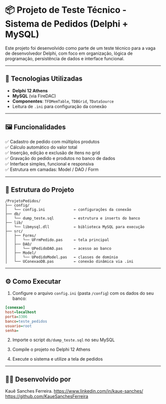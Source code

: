 # 📦 Projeto de Teste Técnico - Sistema de Pedidos (Delphi + MySQL)

Este projeto foi desenvolvido como parte de um teste técnico para a vaga de desenvolvedor Delphi, com foco em organização, lógica de programação, persistência de dados e interface funcional.

---

## 🚀 Tecnologias Utilizadas

- **Delphi 12 Athens**
- **MySQL** (via FireDAC)
- **Componentes**: `TFDMemTable`, `TDBGrid`, `TDataSource`
- Leitura de `.ini` para configuração da conexão

---

## 🖼️ Funcionalidades

✅ Cadastro de pedido com múltiplos produtos  
✅ Cálculo automático do valor total  
✅ Inserção, edição e exclusão de itens no grid  
✅ Gravação do pedido e produtos no banco de dados  
✅ Interface simples, funcional e responsiva  
✅ Estrutura em camadas: Model / DAO / Form  

---

## 🧱 Estrutura do Projeto

```
/ProjetoPedidos/
├── config/
│   └── config.ini             ← configurações da conexão
├── db/
│   └── dump_teste.sql         ← estrutura e inserts do banco
├── lib/
│   └── libmysql.dll           ← biblioteca MySQL para execução
├── src/
│   ├── Forms/
│   │   └── UFrmPedido.pas     ← tela principal
│   ├── DAO/
│   │   └── UPedidoDAO.pas     ← acesso ao banco
│   ├── Model/
│   │   └── UPedidoModel.pas   ← classes de domínio
│   └── UConexaoDB.pas         ← conexão dinâmica via .ini
```

---

## ⚙️ Como Executar

1. Configure o arquivo `config.ini` (pasta `/config`) com os dados do seu banco:
```ini
[conexao]
host=localhost
porta=3306
banco=teste_pedidos
usuario=root
senha=
```

2. Importe o script `db/dump_teste.sql` no seu MySQL

3. Compile o projeto no Delphi 12 Athens

4. Execute o sistema e utilize a tela de pedidos

---

## 🧑‍💻 Desenvolvido por

Kauê Sanches Ferreira.
https://www.linkedin.com/in/kaue-sanches/
https://github.com/KaueSanchesFerreira
